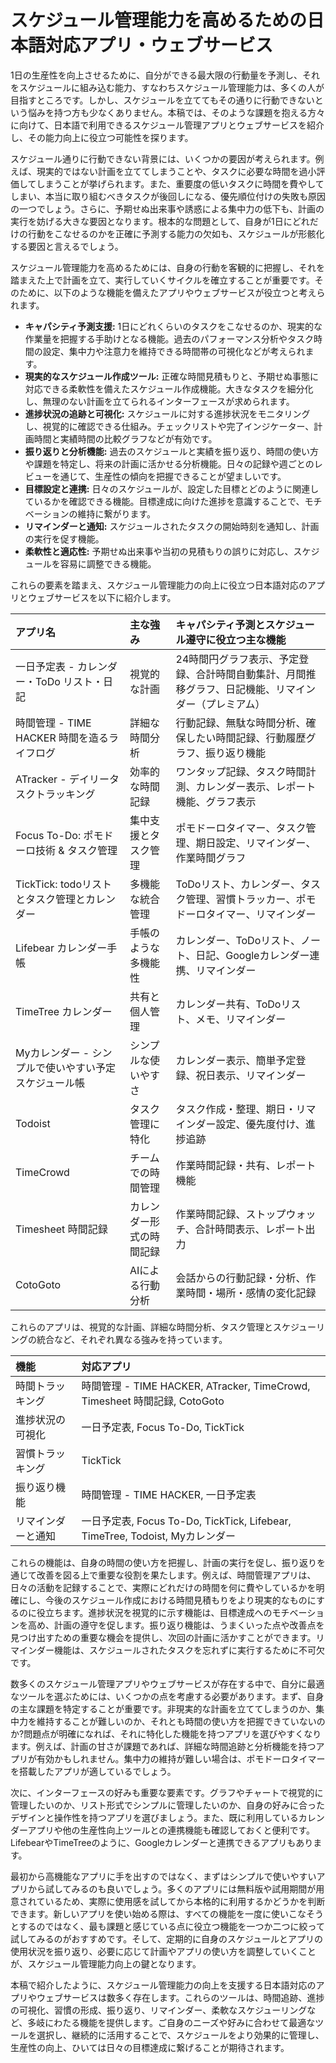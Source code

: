 # スケジュール管理能力を高めるための日本語対応アプリ・ウェブサービス

1日の生産性を向上させるために、自分ができる最大限の行動量を予測し、それをスケジュールに組み込む能力、すなわちスケジュール管理能力は、多くの人が目指すところです。しかし、スケジュールを立ててもその通りに行動できないという悩みを持つ方も少なくありません。本稿では、そのような課題を抱える方々に向けて、日本語で利用できるスケジュール管理アプリとウェブサービスを紹介し、その能力向上に役立つ可能性を探ります。

スケジュール通りに行動できない背景には、いくつかの要因が考えられます。例えば、現実的ではない計画を立ててしまうことや、タスクに必要な時間を過小評価してしまうことが挙げられます。また、重要度の低いタスクに時間を費やしてしまい、本当に取り組むべきタスクが後回しになる、優先順位付けの失敗も原因の一つでしょう。さらに、予期せぬ出来事や誘惑による集中力の低下も、計画の実行を妨げる大きな要因となります。根本的な問題として、自身が1日にどれだけの行動をこなせるのかを正確に予測する能力の欠如も、スケジュールが形骸化する要因と言えるでしょう。

スケジュール管理能力を高めるためには、自身の行動を客観的に把握し、それを踏まえた上で計画を立て、実行していくサイクルを確立することが重要です。そのために、以下のような機能を備えたアプリやウェブサービスが役立つと考えられます。

*   **キャパシティ予測支援:** 1日にどれくらいのタスクをこなせるのか、現実的な作業量を把握する手助けとなる機能。過去のパフォーマンス分析やタスク時間の設定、集中力や注意力を維持できる時間帯の可視化などが考えられます。
*   **現実的なスケジュール作成ツール:** 正確な時間見積もりと、予期せぬ事態に対応できる柔軟性を備えたスケジュール作成機能。大きなタスクを細分化し、無理のない計画を立てられるインターフェースが求められます。
*   **進捗状況の追跡と可視化:** スケジュールに対する進捗状況をモニタリングし、視覚的に確認できる仕組み。チェックリストや完了インジケーター、計画時間と実績時間の比較グラフなどが有効です。
*   **振り返りと分析機能:** 過去のスケジュールと実績を振り返り、時間の使い方や課題を特定し、将来の計画に活かせる分析機能。日々の記録や週ごとのレビューを通じて、生産性の傾向を把握できることが望ましいです。
*   **目標設定と連携:** 日々のスケジュールが、設定した目標とどのように関連しているかを確認できる機能。目標達成に向けた進捗を意識することで、モチベーションの維持に繋がります。
*   **リマインダーと通知:** スケジュールされたタスクの開始時刻を通知し、計画の実行を促す機能。
*   **柔軟性と適応性:** 予期せぬ出来事や当初の見積もりの誤りに対応し、スケジュールを容易に調整できる機能。

これらの要素を踏まえ、スケジュール管理能力の向上に役立つ日本語対応のアプリとウェブサービスを以下に紹介します。

| アプリ名 | 主な強み | キャパシティ予測とスケジュール遵守に役立つ主な機能 |
| :--- |:--- | :--- |
| 一日予定表 - カレンダー・ToDo リスト・日記 | 視覚的な計画 | 24時間円グラフ表示、予定登録、合計時間自動集計、月間推移グラフ、日記機能、リマインダー（プレミアム） |
| 時間管理 - TIME HACKER 時間を造るライフログ | 詳細な時間分析 | 行動記録、無駄な時間分析、確保したい時間記録、行動履歴グラフ、振り返り機能 |
| ATracker - デイリータスクトラッキング | 効率的な時間記録 | ワンタップ記録、タスク時間計測、カレンダー表示、レポート機能、グラフ表示 |
| Focus To-Do: ポモドーロ技術 & タスク管理 | 集中支援とタスク管理 | ポモドーロタイマー、タスク管理、期日設定、リマインダー、作業時間グラフ |
| TickTick: todoリストとタスク管理とカレンダー | 多機能な統合管理 | ToDoリスト、カレンダー、タスク管理、習慣トラッカー、ポモドーロタイマー、リマインダー |
| Lifebear カレンダー手帳 | 手帳のような多機能性 | カレンダー、ToDoリスト、ノート、日記、Googleカレンダー連携、リマインダー |
| TimeTree カレンダー | 共有と個人管理 | カレンダー共有、ToDoリスト、メモ、リマインダー |
| Myカレンダー - シンプルで使いやすい予定スケジュール帳 | シンプルな使いやすさ | カレンダー表示、簡単予定登録、祝日表示、リマインダー |
| Todoist | タスク管理に特化 | タスク作成・整理、期日・リマインダー設定、優先度付け、進捗追跡 |
| TimeCrowd | チームでの時間管理 | 作業時間記録・共有、レポート機能 |
| Timesheet 時間記録 | カレンダー形式の時間記録 | 作業時間記録、ストップウォッチ、合計時間表示、レポート出力 |
| CotoGoto | AIによる行動分析 | 会話からの行動記録・分析、作業時間・場所・感情の変化記録 |

これらのアプリは、視覚的な計画、詳細な時間分析、タスク管理とスケジューリングの統合など、それぞれ異なる強みを持っています。

| 機能 | 対応アプリ |
| :--- | :--- |
| 時間トラッキング | 時間管理 - TIME HACKER, ATracker, TimeCrowd, Timesheet 時間記録, CotoGoto |
| 進捗状況の可視化 | 一日予定表, Focus To-Do, TickTick |
| 習慣トラッキング | TickTick |
| 振り返り機能 | 時間管理 - TIME HACKER, 一日予定表 |
| リマインダーと通知 | 一日予定表, Focus To-Do, TickTick, Lifebear, TimeTree, Todoist, Myカレンダー |

これらの機能は、自身の時間の使い方を把握し、計画の実行を促し、振り返りを通じて改善を図る上で重要な役割を果たします。例えば、時間管理アプリは、日々の活動を記録することで、実際にどれだけの時間を何に費やしているかを明確にし、今後のスケジュール作成における時間見積もりをより現実的なものにするのに役立ちます。進捗状況を視覚的に示す機能は、目標達成へのモチベーションを高め、計画の遵守を促します。振り返り機能は、うまくいった点や改善点を見つけ出すための重要な機会を提供し、次回の計画に活かすことができます。リマインダー機能は、スケジュールされたタスクを忘れずに実行するために不可欠です。

数多くのスケジュール管理アプリやウェブサービスが存在する中で、自分に最適なツールを選ぶためには、いくつかの点を考慮する必要があります。まず、自身の主な課題を特定することが重要です。非現実的な計画を立ててしまうのか、集中力を維持することが難しいのか、それとも時間の使い方を把握できていないのか?問題点が明確になれば、それに特化した機能を持つアプリを選びやすくなります。例えば、計画の甘さが課題であれば、詳細な時間追跡と分析機能を持つアプリが有効かもしれません。集中力の維持が難しい場合は、ポモドーロタイマーを搭載したアプリが適しているでしょう。

次に、インターフェースの好みも重要な要素です。グラフやチャートで視覚的に管理したいのか、リスト形式でシンプルに管理したいのか、自身の好みに合ったデザインと操作性を持つアプリを選びましょう。また、既に利用しているカレンダーアプリや他の生産性向上ツールとの連携機能も確認しておくと便利です。LifebearやTimeTreeのように、Googleカレンダーと連携できるアプリもあります。

最初から高機能なアプリに手を出すのではなく、まずはシンプルで使いやすいアプリから試してみるのも良いでしょう。多くのアプリには無料版や試用期間が用意されているため、実際に使用感を試してから本格的に利用するかどうかを判断できます。新しいアプリを使い始める際は、すべての機能を一度に使いこなそうとするのではなく、最も課題と感じている点に役立つ機能を一つか二つに絞って試してみるのがおすすめです。そして、定期的に自身のスケジュールとアプリの使用状況を振り返り、必要に応じて計画やアプリの使い方を調整していくことが、スケジュール管理能力向上の鍵となります。

本稿で紹介したように、スケジュール管理能力の向上を支援する日本語対応のアプリやウェブサービスは数多く存在します。これらのツールは、時間追跡、進捗の可視化、習慣の形成、振り返り、リマインダー、柔軟なスケジューリングなど、多岐にわたる機能を提供します。ご自身のニーズや好みに合わせて最適なツールを選択し、継続的に活用することで、スケジュールをより効果的に管理し、生産性の向上、ひいては日々の目標達成に繋げることが期待されます。
